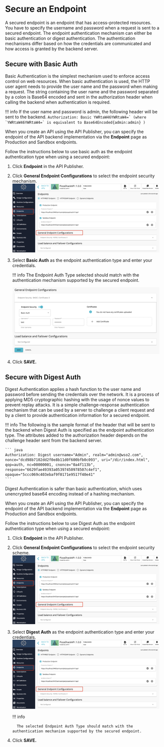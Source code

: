 # Secure an Endpoint 

A secured endpoint is an endpoint that has access-protected resources. You have to specify the username and password when a request is sent to a secured endpoint. The endpoint authentication mechanism can either be basic authentication or digest authentication. The authentication mechanisms differ based on how the credentials are communicated and how access is granted by the backend server.

## Secure with Basic Auth

Basic Authentication is the simplest mechanism used to enforce access control on web resources. When basic authentication is used, the HTTP user agent needs to provide the user name and the password when making a request. The string containing the user name and the password separated by a colon is Base64 encoded and sent in the authorization header when calling the backend when authentication is required.


!!! info
    If the user name and password is admin, the following header will be sent to the backend.
    ```
    Authorization: Basic YWRtaW46YWRtaW4=` (where `YWRtaW46YWRtaW4=` is equivalent to Base64Encoded{admin:admin} )
    ```

When you create an API using the API Publisher, you can specify the endpoint of the API backend implementation via the **Endpoint** page as Production and Sandbox endpoints.

Follow the instructions below to use basic auth as the endpoint authentication type when using a secured endpoint:

1. Click **Endpoint** in the API Publisher.

2. Click **General Endpoint Configurations** to select the endpoint security mechanism. 
   ![](../../../assets/img/learn/work-with-endpoints/general-endpoint-detail.png)

3. Select **Basic Auth** as the endpoint authentication type and enter your credentials.

    !!! info
        The Endpoint Auth Type selected should match with the authentication mechanism supported by the secured endpoint.
   
    ![](../../../assets/img/learn/work-with-endpoints/basic-endpoint-security.png)

4. Click **SAVE.** 


## Secure with Digest Auth

Digest Authentication applies a hash function to the user name and password before sending the credentials over the network. It is a process of applying MD5 cryptographic hashing with the usage of nonce values to prevent replay attacks. It is a simple challenge-response authentication mechanism that can be used by a server to challenge a client request and by a client to provide authentication information for a secured endpoint.

!!! info
    The following is the sample format of the header that will be sent to the backend when Digest Auth is specified as the endpoint authentication type. The attributes added to the authorization header depends on the challenge header sent from the backend server.
    
    ``` java
    Authorization: Digest username="Admin", realm="admin@wso2.com", nonce="dcd98b7102dd2f0e8b11d0f600bfb0c093", uri="/dir/index.html", qop=auth, nc=00000001, cnonce="0a4f113b", response="6629fae49393a05397450978507c4ef1", opaque="5ccc069c403ebaf9f0171e9517f40e41"
    ```

Digest Authentication is safer than basic authentication, which uses unencrypted base64 encoding instead of a hashing mechanism.

When you create an API using the API Publisher, you can specify the endpoint of the API backend implementation via the **Endpoint** page as Production and Sandbox endpoints.

Follow the instructions below to use Digest Auth as the endpoint authentication type when using a secured endpoint:

1. Click **Endpoint** in the API Publisher.

2. Click **General Endpoint Configurations** to select the endpoint security scheme. 
   ![](../../../assets/img/learn/work-with-endpoints/general-endpoint-detail.png)

3. Select **Digest Auth** as the endpoint authentication type and enter your credentials.
   ![](../../../assets/img/learn/work-with-endpoints/general-endpoint-detail.png)

    !!! info

         The selected Endpoint Auth Type should match with the authentication mechanism supported by the secured endpoint.

4. Click **SAVE.**
